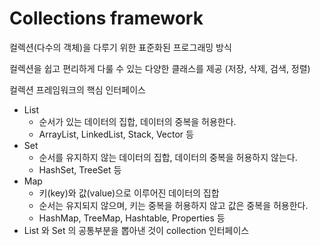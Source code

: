 # Collections framework
컬렉션(다수의 객체)을 다루기 위한 표준화된 프로그래밍 방식

컬렉션을 쉽고 편리하게 다룰 수 있는 다양한 클래스를 제공 (저장, 삭제, 검색, 정렬)

컬렉션 프레임워크의 핵심 인터페이스
- List
  - 순서가 있는 데이터의 집합, 데이터의 중복을 허용한다.
  - ArrayList, LinkedList, Stack, Vector 등
- Set
  - 순서를 유지하지 않는 데이터의 집합, 데이터의 중복을 허용하지 않는다.
  - HashSet, TreeSet 등
- Map
  - 키(key)와 값(value)으로 이루어진 데이터의 집합
  - 순서는 유지되지 않으며, 키는 중복을 허용하지 않고 값은 중복을 허용한다.
  - HashMap, TreeMap, Hashtable, Properties 등
- List 와 Set 의 공통부분을 뽑아낸 것이 collection 인터페이스
